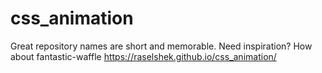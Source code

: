 # css_animation
Great repository names are short and memorable. Need inspiration? How about fantastic-waffle
https://raselshek.github.io/css_animation/
